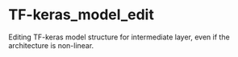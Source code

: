 # TF-keras_model_edit
Editing TF-keras model structure for intermediate layer, even if the architecture is non-linear.
